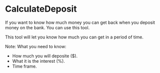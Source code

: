 # CalculateDeposit

If you want to know how much money you can get back when you deposit money on the bank.
You can use this tool.

This tool will let you know how much you can get in a period of time.

Note: 
What you need to know:
  * How much you will deposite ($).
  * What it is the interest (%).
  * Time frame.
  
  
